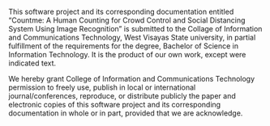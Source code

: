 This software project and its corresponding documentation entitled “Countme: A Human Counting for Crowd Control and Social Distancing System Using Image Recognition”
is submitted to the Collage of Information and Communications Technology, West Visayas State university,
in partial fulfillment of the requirements for the degree, Bachelor of Science in Information Technology.
It is the product of our own work, except were indicated text.

We hereby grant College of Information and Communications Technology permission
to freely use, publish in local or international journal/conferences, reproduce, or distribute publicly the paper and electronic copies of this software project
and its corresponding documentation in whole or in part, provided that we are acknowledge.
